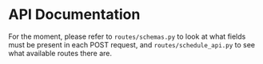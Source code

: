 
# API Documentation

For the moment, please refer to `routes/schemas.py` to look at what fields must be present in each POST request, and `routes/schedule_api.py` to see what available routes there are.
